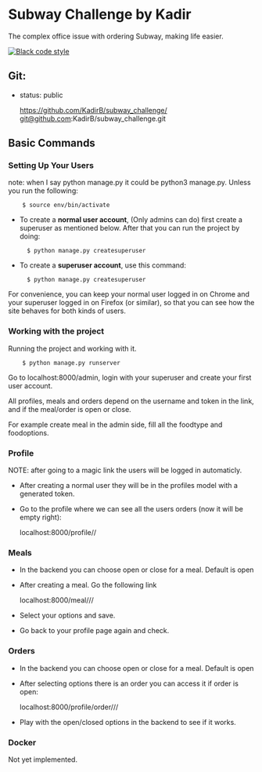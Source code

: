 # Subway Challenge by Kadir
The complex office issue with ordering Subway, making life easier.

[![Black code style](https://img.shields.io/badge/code%20style-black-000000.svg)](https://github.com/ambv/black)

## Git:
- status: public


    https://github.com/KadirB/subway_challenge/
    git@github.com:KadirB/subway_challenge.git

## Basic Commands

### Setting Up Your Users
note: when I say python manage.py it could be python3 manage.py. Unless you run the following:

        $ source env/bin/activate

- To create a **normal user account**, (Only admins can do) first create a superuser as mentioned below. After that you can run the project by doing:

        $ python manage.py createsuperuser

- To create a **superuser account**, use this command:

        $ python manage.py createsuperuser

For convenience, you can keep your normal user logged in on Chrome and your superuser logged in on Firefox (or similar), so that you can see how the site behaves for both kinds of users.

### Working with the project
Running the project and working with it.

        $ python manage.py runserver

Go to localhost:8000/admin, login with your superuser and create your first user account.

All profiles, meals and orders depend on the username and token in the link, and if the meal/order is open or close.

For example create meal in the admin side, fill all the foodtype and foodoptions.


### Profile
NOTE: after going to a magic link the users will be logged in automaticly.

* After creating a normal user they will be in the profiles model with a generated token.
* Go to the profile where we can see all the users orders (now it will be empty right):


    localhost:8000/profile/<username>/<token>

### Meals 
* In the backend you can choose open or close for a meal. Default is open
* After creating a meal. Go the following link


    localhost:8000/meal/<mealname>/<username>/<token>

* Select your options and save.
* Go back to your profile page again and check.

### Orders 
* In the backend you can choose open or close for a meal. Default is open
* After selecting options there is an order you can access it if order is open:


    localhost:8000/profile/order/<order-id>/<username>/<token>

* Play with the open/closed options in the backend to see if it works.

### Docker

Not yet implemented.
